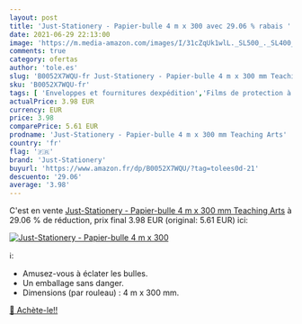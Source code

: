 ```yaml
---
layout: post
title: 'Just-Stationery - Papier-bulle 4 m x 300 avec 29.06 % rabais '
date: 2021-06-29 22:13:00
image: 'https://m.media-amazon.com/images/I/31cZqUk1wlL._SL500_._SL400_.jpg'
comments: true
category: ofertas
author: 'tole.es'
slug: 'B0052X7WQU-fr Just-Stationery - Papier-bulle 4 m x 300 mm Teaching Arts'
sku: 'B0052X7WQU-fr'
tags: [ 'Enveloppes et fournitures dexpédition','Films de protection à bulle','Fournitures de bureau','Produits demballage','just-stationery', ]
actualPrice: 3.98 EUR
currency: EUR
price: 3.98
comparePrice: 5.61 EUR
prodname: 'Just-Stationery - Papier-bulle 4 m x 300 mm Teaching Arts'
country: 'fr'
flag: '🇫🇷'
brand: 'Just-Stationery'
buyurl: 'https://www.amazon.fr/dp/B0052X7WQU/?tag=tolees0d-21'
descuento: '29.06'
average: '3.98'
---
```


C'est en vente [Just-Stationery - Papier-bulle 4 m x 300 mm Teaching Arts](https://www.amazon.fr/dp/B0052X7WQU/?tag=tolees0d-21)  à  29.06 % de réduction, prix final  3.98 EUR (original: 5.61 EUR) ici:

[![Just-Stationery - Papier-bulle 4 m x 300](https://m.media-amazon.com/images/I/31cZqUk1wlL._SL500_._SL400_.jpg)](https://www.amazon.fr/dp/B0052X7WQU/?tag=tolees0d-21)

ℹ️:

- Amusez-vous à éclater les bulles.
- Un emballage sans danger.
- Dimensions (par rouleau) : 4 m x 300 mm.

[🛒 Achète-le!!](https://www.amazon.fr/dp/B0052X7WQU/?tag=tolees0d-21)
